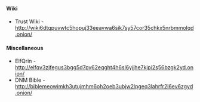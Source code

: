 #### Wiki
- Trust Wiki - http://wiki6dtqpuvwtc5hopuj33eeavwa6sik7sy57cor35chkx5nrbmmolqd.onion/

#### Miscellaneous
- ElfQrin - http://elfqv3zjfegus3bgg5d7pv62eqght4h6sl6yjjhe7kjpi2s56bzgk2yd.onion/
- DNM Bible - http://biblemeowimkh3utujmhm6oh2oeb3ubjw2lpgeq3lahrfr2l6ev6zgyd.onion/
